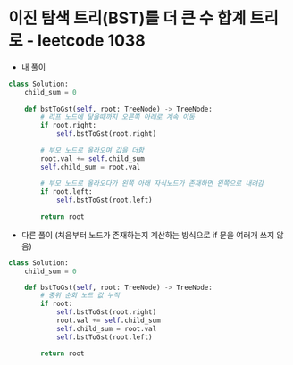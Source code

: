 # 이진 탐색 트리(BST)를 더 큰 수 합계 트리로 - leetcode 1038

- 내 풀이
``` python
class Solution:
    child_sum = 0
    
    def bstToGst(self, root: TreeNode) -> TreeNode:
        # 리프 노드에 닿을때까지 오른쪽 아래로 계속 이동 
        if root.right:
            self.bstToGst(root.right)
            
        # 부모 노드로 올라오며 값을 더함
        root.val += self.child_sum
        self.child_sum = root.val
        
        # 부모 노드로 올라오다가 왼쪽 아래 자식노드가 존재하면 왼쪽으로 내려감 
        if root.left:
            self.bstToGst(root.left)
            
        return root
```

- 다른 풀이 (처음부터 노드가 존재하는지 계산하는 방식으로 if 문을 여러개 쓰지 않음)
``` python
class Solution:
    child_sum = 0

    def bstToGst(self, root: TreeNode) -> TreeNode:
        # 중위 순회 노드 값 누적 
        if root:
            self.bstToGst(root.right)
            root.val += self.child_sum
            self.child_sum = root.val
            self.bstToGst(root.left)

        return root
```
